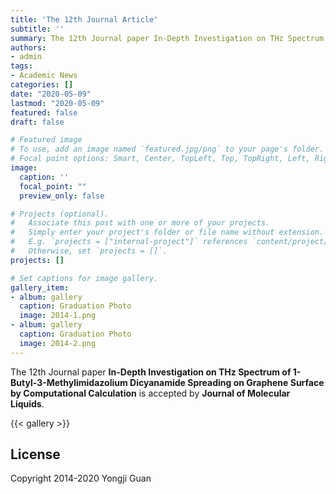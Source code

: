 ```yaml
---
title: 'The 12th Journal Article'
subtitle: ''
summary: The 12th Journal paper In-Depth Investigation on THz Spectrum of 1-Butyl-3-Methylimidazolium Dicyanamide Spreading on Graphene Surface by Computational Calculation is accepted by Journal of Molecular Liquids.
authors:
- admin
tags:
- Academic News
categories: []
date: "2020-05-09"
lastmod: "2020-05-09"
featured: false
draft: false

# Featured image
# To use, add an image named `featured.jpg/png` to your page's folder.
# Focal point options: Smart, Center, TopLeft, Top, TopRight, Left, Right, BottomLeft, Bottom, BottomRight
image:
  caption: ''
  focal_point: ""
  preview_only: false

# Projects (optional).
#   Associate this post with one or more of your projects.
#   Simply enter your project's folder or file name without extension.
#   E.g. `projects = ["internal-project"]` references `content/project/deep-learning/index.md`.
#   Otherwise, set `projects = []`.
projects: []

# Set captions for image gallery.
gallery_item:
- album: gallery
  caption: Graduation Photo
  image: 2014-1.png
- album: gallery
  caption: Graduation Photo
  image: 2014-2.png
---
```


The 12th Journal paper **In-Depth Investigation on THz Spectrum of 1-Butyl-3-Methylimidazolium Dicyanamide Spreading on Graphene Surface by Computational Calculation** is accepted by **Journal of Molecular Liquids**.

{{< gallery >}}

## License

Copyright 2014-2020 Yongji Guan

